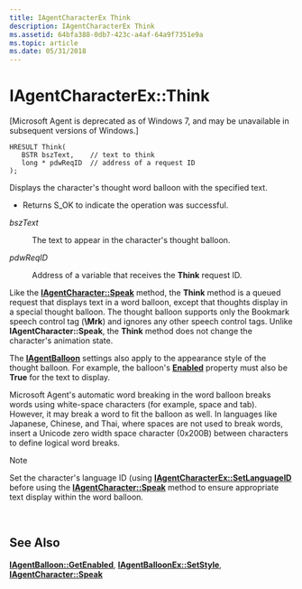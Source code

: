 ```yaml
---
title: IAgentCharacterEx Think
description: IAgentCharacterEx Think
ms.assetid: 64bfa388-0db7-423c-a4af-64a9f7351e9a
ms.topic: article
ms.date: 05/31/2018
---
```


# IAgentCharacterEx::Think

\[Microsoft Agent is deprecated as of Windows 7, and may be unavailable in subsequent versions of Windows.\]

``` syntax
HRESULT Think(
   BSTR bszText,    // text to think
   long * pdwReqID  // address of a request ID
);
```

Displays the character's thought word balloon with the specified text.

-   Returns S\_OK to indicate the operation was successful.

<dl> <dt>

<span id="bszText"></span><span id="bsztext"></span><span id="BSZTEXT"></span>*bszText*
</dt> <dd>

The text to appear in the character's thought balloon.

</dd> <dt>

<span id="pdwReqID"></span><span id="pdwreqid"></span><span id="PDWREQID"></span>*pdwReqID*
</dt> <dd>

Address of a variable that receives the **Think** request ID.

</dd> </dl>

Like the [**IAgentCharacter::Speak**](iagentcharacter--speak.md) method, the **Think** method is a queued request that displays text in a word balloon, except that thoughts display in a special thought balloon. The thought balloon supports only the Bookmark speech control tag (**\\Mrk**) and ignores any other speech control tags. Unlike **IAgentCharacter::Speak**, the **Think** method does not change the character's animation state.

The [**IAgentBalloon**](https://docs.microsoft.com/windows/desktop/lwef/iagentballoon) settings also apply to the appearance style of the thought balloon. For example, the balloon's [**Enabled**](enabled-property.md) property must also be **True** for the text to display.

Microsoft Agent's automatic word breaking in the word balloon breaks words using white-space characters (for example, space and tab). However, it may break a word to fit the balloon as well. In languages like Japanese, Chinese, and Thai, where spaces are not used to break words, insert a Unicode zero width space character (0x200B) between characters to define logical word breaks.

> [!Note]  
> Set the character's language ID (using [**IAgentCharacterEx::SetLanguageID**](iagentcharacterex--setlanguageid.md) before using the [**IAgentCharacter::Speak**](iagentcharacter--speak.md) method to ensure appropriate text display within the word balloon.

 

## See Also

[**IAgentBalloon::GetEnabled**](iagentballoon--getenabled.md), [**IAgentBalloonEx::SetStyle**](iagentballoonex--setstyle.md), [**IAgentCharacter::Speak**](iagentcharacter--speak.md)


 

 




